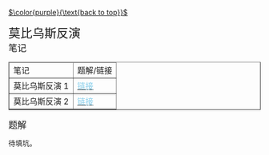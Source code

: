 [$\color{purple}{\text{back to top}}$](https://cyn2006.github.io/main.html)

<div algin="left">
    <font size="5" style="font-family:SontTi" style="font-family:'Trebuchet MS','Lucida Sans Unicode','Lucida Grande','Lucida Sans',Arial,sans-serif">
        莫比乌斯反演
    </font>
</div>

<div algin="left">
    <font size="4" style="font-family:'Trebuchet MS','Lucida Sans Unicode','Lucida Grande','Lucida Sans',Arial,sans-serif">
        笔记
    </font>
</div>

<div>
    <body>
        <table border="1">
            <thead>
                <tr>
                    <td>笔记</td><td>题解/链接</td>
            	</tr>
            </thead>
            <tr>
                <td>莫比乌斯反演 1</td>
                <td>
                    <a href="https://cyn2006.github.io/2020/09/23/mobius1">
                        <font color="skyblue">
                            链接
                        </font>
                    </a>
                </td>
            </tr>
            <tr>
                <td>莫比乌斯反演 2</td>
                <td>
                    <a href="https://cyn2006.github.io/2020/09/26/mobius2">
                        <font color="skyblue">
                            链接
                        </font>
                    </a>
                </td>
            </tr>
        </table>
    </body>
</div>

<div algin="left">
    <font size="4" style="font-family:'Trebuchet MS','Lucida Sans Unicode','Lucida Grande','Lucida Sans',Arial,sans-serif">
        题解
    </font>
</div>

待填坑。